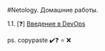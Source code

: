 #Netology. Домашние работы. 

1.1. [❓] [Введение в DevOps](1.1%20Вводное%20занятие/README.md)













ps. copypaste ✔️❓ ⭐ ❌